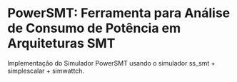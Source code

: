 # PowerSMT: Ferramenta para Análise de Consumo de Potência em Arquiteturas SMT
Implementação do Simulador PowerSMT usando o simulador ss_smt + simplescalar + simwattch.
